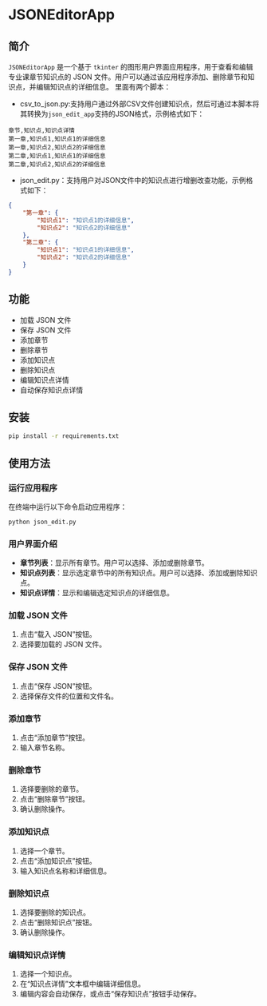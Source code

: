 # JSONEditorApp

## 简介
`JSONEditorApp` 是一个基于 `tkinter` 的图形用户界面应用程序，用于查看和编辑专业课章节知识点的 JSON 文件。用户可以通过该应用程序添加、删除章节和知识点，并编辑知识点的详细信息。
里面有两个脚本：
- csv_to_json.py:支持用户通过外部CSV文件创建知识点，然后可通过本脚本将其转换为`json_edit_app`支持的JSON格式，示例格式如下：
```csv
章节,知识点,知识点详情
第一章,知识点1,知识点1的详细信息
第一章,知识点2,知识点2的详细信息
第二章,知识点1,知识点1的详细信息
第二章,知识点2,知识点2的详细信息
```
- json_edit.py：支持用户对JSON文件中的知识点进行增删改查功能，示例格式如下：
```json
{
    "第一章": {
        "知识点1": "知识点1的详细信息",
        "知识点2": "知识点2的详细信息"
    },
    "第二章": {
        "知识点1": "知识点1的详细信息",
        "知识点2": "知识点2的详细信息"
    }
}
```

## 功能
- 加载 JSON 文件
- 保存 JSON 文件
- 添加章节
- 删除章节
- 添加知识点
- 删除知识点
- 编辑知识点详情
- 自动保存知识点详情

## 安装
```bash
pip install -r requirements.txt
```

## 使用方法

### 运行应用程序
在终端中运行以下命令启动应用程序：
```bash
python json_edit.py
```

### 用户界面介绍
- **章节列表**：显示所有章节。用户可以选择、添加或删除章节。
- **知识点列表**：显示选定章节中的所有知识点。用户可以选择、添加或删除知识点。
- **知识点详情**：显示和编辑选定知识点的详细信息。

### 加载 JSON 文件
1. 点击“载入 JSON”按钮。
2. 选择要加载的 JSON 文件。

### 保存 JSON 文件
1. 点击“保存 JSON”按钮。
2. 选择保存文件的位置和文件名。

### 添加章节
1. 点击“添加章节”按钮。
2. 输入章节名称。

### 删除章节
1. 选择要删除的章节。
2. 点击“删除章节”按钮。
3. 确认删除操作。

### 添加知识点
1. 选择一个章节。
2. 点击“添加知识点”按钮。
3. 输入知识点名称和详细信息。

### 删除知识点
1. 选择要删除的知识点。
2. 点击“删除知识点”按钮。
3. 确认删除操作。

### 编辑知识点详情
1. 选择一个知识点。
2. 在“知识点详情”文本框中编辑详细信息。
3. 编辑内容会自动保存，或点击“保存知识点”按钮手动保存。
